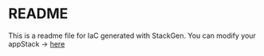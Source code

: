 # README
This is a readme file for IaC generated with StackGen.
You can modify your appStack -> [here](http://main.dev.stackgen.com/appstacks/cb934c3a-a2b3-4de6-a108-07bdf2e3a836)
